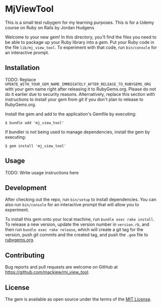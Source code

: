 # MjViewTool

This is a small test rubygem for my learning purposes. This is for a Udemy course on Ruby on Rails by Jordan Hudgens

Welcome to your new gem! In this directory, you'll find the files you need to be able to package up your Ruby library into a gem. Put your Ruby code in the file `lib/mj_view_tool`. To experiment with that code, run `bin/console` for an interactive prompt.

## Installation

TODO: Replace `UPDATE_WITH_YOUR_GEM_NAME_IMMEDIATELY_AFTER_RELEASE_TO_RUBYGEMS_ORG` with your gem name right after releasing it to RubyGems.org. Please do not do it earlier due to security reasons. Alternatively, replace this section with instructions to install your gem from git if you don't plan to release to RubyGems.org.

Install the gem and add to the application's Gemfile by executing:

    $ bundle add 'mj_view_tool'

If bundler is not being used to manage dependencies, install the gem by executing:

    $ gem install 'mj_view_tool'

## Usage

TODO: Write usage instructions here

## Development

After checking out the repo, run `bin/setup` to install dependencies. You can also run `bin/console` for an interactive prompt that will allow you to experiment.

To install this gem onto your local machine, run `bundle exec rake install`. To release a new version, update the version number in `version.rb`, and then run `bundle exec rake release`, which will create a git tag for the version, push git commits and the created tag, and push the `.gem` file to [rubygems.org](https://rubygems.org).

## Contributing

Bug reports and pull requests are welcome on GitHub at https://github.com/mackjew/mj_view_tool.

## License

The gem is available as open source under the terms of the [MIT License](https://opensource.org/licenses/MIT).
